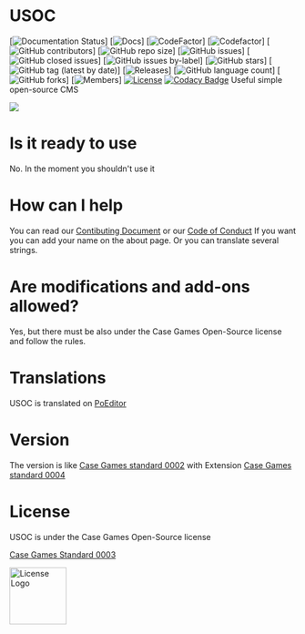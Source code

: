 # USOC 
[![Documentation Status](https://readthedocs.org/projects/usoc/badge/?version=latest)] 
[![Docs](https://usoc.readthedocs.io/en/latest/?badge=latest)]
[![CodeFactor](https://www.codefactor.io/repository/github/case-games/usoc/badge/master)]
[![Codefactor](https://www.codefactor.io/repository/github/case-games/usoc/overview/master)]
[![GitHub contributors](https://img.shields.io/github/contributors/Case-Games/USOC)]
[![GitHub repo size](https://img.shields.io/github/repo-size/Case-Games/USOC)]
[![GitHub issues](https://img.shields.io/github/issues/Case-Games/USOC)]
[![GitHub closed issues](https://img.shields.io/github/issues-closed-raw/Case-Games/USOC)]
[![GitHub issues by-label](https://img.shields.io/github/issues/Case-Games/USOC/bug)]
[![GitHub stars](https://img.shields.io/github/stars/Case-Games/USOC)]
[![GitHub tag (latest by date)](https://img.shields.io/github/v/tag/Case-Games/USOC?label=Latest%20Version)]
[![Releases](https://github.com/Case-Games/USOC/releases)]
[![GitHub language count](https://img.shields.io/github/languages/count/Case-Games/USOC)]
[![GitHub forks](https://img.shields.io/github/forks/Case-Games/USOC)]
[![Members](https://github.com/Case-Games/USOC/network/members)]
[![License](https://img.shields.io/badge/License-Case%20Games%20Open--Source%20License-important)](https://standards.casegames.ch/cgs/0003/v1.txt)
[![Codacy Badge](https://app.codacy.com/project/badge/Grade/9c5f474aa55e4eb1a63729a4692aaf90)](https://www.codacy.com/gh/Case-Games/USOC?utm_source=github.com&amp;utm_medium=referral&amp;utm_content=Case-Games/USOC&amp;utm_campaign=Badge_Grade)
Useful simple open-source CMS

![](https://img.shields.io/badge/Version%20in%20developement%20in%20this%20branch-Pb2.0Bfx0RCA-blue)
# Is it ready to use
No. In the moment you shouldn't use it
# How can I help
You can read our [Contibuting Document](https://github.com/Case-Games/USOC/blob/master/CONTRIBUTING.md) or our [Code of Conduct](https://github.com/Case-Games/USOC/blob/master/CODE_OF_CONDUCT.md)
If you want you can add your name on the about page.
Or you can translate several strings.
# Are modifications and add-ons allowed?
Yes, but there must be also under the Case Games Open-Source license and follow the rules.
# Translations
USOC is translated on [PoEditor](https://poeditor.com/join/project/48DXSLQlVr)
# Version
The version is like [Case Games standard 0002](https://standards.casegames.ch/cgs/0002/v1.txt) with Extension [Case Games standard 0004](https://standards.casegames.ch/cgs/0004/v1.txt)
# License
USOC is under the Case Games Open-Source license

[Case Games Standard 0003](https://standards.casegames.ch/cgs/0003/v1.txt)

<img src="https://casegames.ch/license/os/v1.png" alt="License Logo" width="100" data-canonical-src="https://casegames.ch/license/os/v1.png">
